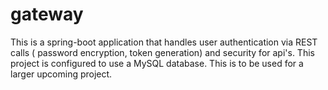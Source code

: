 # gateway
This is a spring-boot application that handles user authentication via REST calls ( password encryption, token generation) and security for api's. This project is configured to use a MySQL database. This is to be used for a larger upcoming project. 


